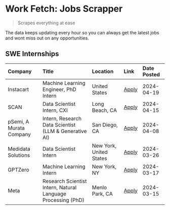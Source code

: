 # Work Fetch: Jobs Scrapper
> Scrapes everything at ease

The data keeps updating every hour so you can always get the latest jobs and wont miss out on any opportunities.

## SWE Internships
<!--START_SECTION:workfetch-->
| Company                 | Title                                                        | Location                | Link                                                                                                                                                                                                                                                                             | Date Posted   |
|:------------------------|:-------------------------------------------------------------|:------------------------|:---------------------------------------------------------------------------------------------------------------------------------------------------------------------------------------------------------------------------------------------------------------------------------|:--------------|
| Instacart               | Machine Learning Engineer, PhD Intern                        | United States           | [Apply](https://www.linkedin.com/jobs/view/machine-learning-engineer-phd-intern-at-instacart-3901991739?position=2&pageNum=0&refId=RhoD544bxk5C2TyiRnD%2F7w%3D%3D&trackingId=7As7Ts8cHvHJgRsDXtSYPA%3D%3D&trk=public_jobs_jserp-result_search-card)                              | 2024-04-19    |
| SCAN                    | Data Scientist Intern, CXI                                   | Long Beach, CA          | [Apply](https://www.linkedin.com/jobs/view/data-scientist-intern-cxi-at-scan-3899690492?position=8&pageNum=0&refId=RhoD544bxk5C2TyiRnD%2F7w%3D%3D&trackingId=B6zm2CKlbZA2LmPUpef4QQ%3D%3D&trk=public_jobs_jserp-result_search-card)                                              | 2024-04-15    |
| pSemi, A Murata Company | Intern, Research Data Scientist (LLM & Generative AI)        | San Diego, CA           | [Apply](https://www.linkedin.com/jobs/view/intern-research-data-scientist-llm-generative-ai-at-psemi-a-murata-company-3887074168?position=3&pageNum=0&refId=RhoD544bxk5C2TyiRnD%2F7w%3D%3D&trackingId=ooEvsej%2Bv%2BvE6AgZyCJe6A%3D%3D&trk=public_jobs_jserp-result_search-card) | 2024-04-08    |
| Medidata Solutions      | Data Scientist Intern                                        | New York, United States | [Apply](https://www.linkedin.com/jobs/view/data-scientist-intern-at-medidata-solutions-3810253704?position=7&pageNum=0&refId=RhoD544bxk5C2TyiRnD%2F7w%3D%3D&trackingId=2H5ZlwP4LBjNpLagQY%2FLLA%3D%3D&trk=public_jobs_jserp-result_search-card)                                  | 2024-03-26    |
| GPTZero                 | Machine Learning Intern                                      | New York, NY            | [Apply](https://www.linkedin.com/jobs/view/machine-learning-intern-at-gptzero-3860723963?position=6&pageNum=0&refId=RhoD544bxk5C2TyiRnD%2F7w%3D%3D&trackingId=D7adU7MSTWr7YXnr21LaSg%3D%3D&trk=public_jobs_jserp-result_search-card)                                             | 2024-03-17    |
| Meta                    | Research Scientist Intern, Natural Language Processing (PhD) | Menlo Park, CA          | [Apply](https://www.linkedin.com/jobs/view/research-scientist-intern-natural-language-processing-phd-at-meta-3858718375?position=9&pageNum=0&refId=RhoD544bxk5C2TyiRnD%2F7w%3D%3D&trackingId=cQFp3zsA22FzCuqhbKxVmA%3D%3D&trk=public_jobs_jserp-result_search-card)              | 2024-03-15    |
<!--END_SECTION:workfetch-->

